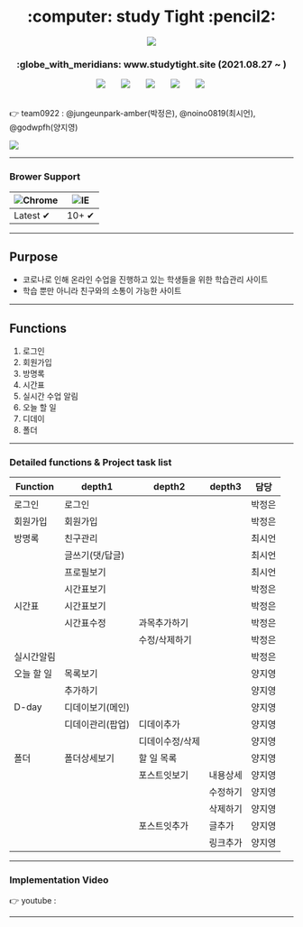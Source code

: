 <h1 align="center"> :computer: study Tight :pencil2: </h1>

<p align="center"><img src="https://user-images.githubusercontent.com/58364342/129522843-fd0096d5-d676-4b96-b888-cf62e7d926c4.png"></p>

<h3 style="bold" align="center">:globe_with_meridians: www.studytight.site (2021.08.27 ~ )</h3> 
 

<div align="center">
<img src="https://img.shields.io/badge/Node.js-007396?style=flat-square&logo=Node.js&logoColor=#339933" style="height : auto; margin-left : 10px; margin-right : 10px;"/></a>&nbsp;
<img src="https://img.shields.io/badge/MONGODB-4479A1?style=flat-square&logo=MONGODB&logoColor=green" style="height : auto; margin-left : 10px; margin-right : 10px;"/></a>&nbsp;
<img src="https://img.shields.io/badge/HTML5-E34F26?style=flat-square&logo=HTML5&logoColor=white" style="height : auto; margin-left : 10px; margin-right : 10px;"/></a>&nbsp;
<img src="https://img.shields.io/badge/CSS3-1572B6?style=flat-square&logo=CSS3&logoColor=white" style="height : auto; margin-left : 10px; margin-right : 10px;"/></a>&nbsp;
<img src="https://img.shields.io/badge/JavaScript-F7DF1E?style=flat-square&logo=JavaScript&logoColor=white" style="height : auto; margin-left : 10px; margin-right : 10px;"/></a>&nbsp;
</div>

<br>

👉 team0922 : @jungeunpark-amber(박정은), @noino0819(최시언), @godwpfh(양지영)

<a href="https://github.com/jungeunpark-amber/studyTight/graphs/contributors">
  <img margin="10dp" src="https://contrib.rocks/image?repo=jungeunpark-amber/studyTight" />
</a>

----------------------------------

### Brower Support

![Chrome](https://raw.githubusercontent.com/alrra/browser-logos/master/src/chrome/chrome_48x48.png) |  ![IE](https://raw.githubusercontent.com/alrra/browser-logos/master/src/edge/edge_48x48.png) 
--- | --- |
Latest ✔ |  10+ ✔ | 

-------------------

## Purpose
- 코로나로 인해 온라인 수업을 진행하고 있는 학생들을 위한 학습관리 사이트
- 학습 뿐만 아니라 친구와의 소통이 가능한 사이트
-------------------

## Functions
1. 로그인 
2. 회원가입
3. 방명록
4. 시간표 
5. 실시간 수업 알림 
6. 오늘 할 일 
7. 디데이
8. 폴더 
----------------


### Detailed functions & Project task list
| Function      | depth1           | depth2          | depth3   | 담당   |
| ---------- | ---------------- | --------------- | -------- | ------ | 
| 로그인     | 로그인           |                 |          | 박정은 |         
| 회원가입   | 회원가입         |                 |          | 박정은 |          
| 방명록     | 친구관리         |                 |          | 최시언 |          
|            | 글쓰기(댓/답글)  |                 |          | 최시언 |          
|            | 프로필보기       |                 |          | 최시언 |          
|            | 시간표보기       |                 |          | 박정은 |          
| 시간표     | 시간표보기       |                 |          | 박정은 |          
|            | 시간표수정       | 과목추가하기    |          | 박정은 |          
|            |                  | 수정/삭제하기   |          | 박정은 |          
| 실시간알림 |                  |                 |          | 박정은 |          
| 오늘 할 일 | 목록보기         |                 |          | 양지영 |          
|            | 추가하기         |                 |          | 양지영 |          
| D-day      | 디데이보기(메인) |                 |          | 양지영 |          
|            | 디데이관리(팝업) | 디데이추가      |          | 양지영 |          
|            |                  | 디데이수정/삭제 |          | 양지영 |          
| 폴더       | 폴더상세보기     | 할 일 목록      |          | 양지영 |          
|            |                  | 포스트잇보기    | 내용상세 | 양지영 |          
|            |                  |                 | 수정하기 | 양지영 |          
|            |                  |                 | 삭제하기 | 양지영 |          
|            |                  | 포스트잇추가    | 글추가   | 양지영 |          
|            |                  |                 | 링크추가 | 양지영 |          

------------------------------------

### Implementation Video
👉 youtube : 

-----------------------------------

